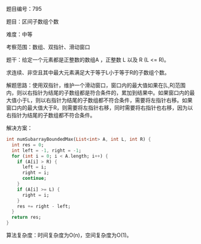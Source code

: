 题目编号：795

题目：区间子数组个数

难度：中等

考察范围：数组、双指针、滑动窗口

题干：给定一个元素都是正整数的数组A ，正整数 L 以及 R (L <= R)。

求连续、非空且其中最大元素满足大于等于L小于等于R的子数组个数。

解题思路：使用双指针，维护一个滑动窗口，窗口内的最大值如果在[L,R]范围内，则以右指针为结尾的子数组都是符合条件的，累加到结果中。如果窗口内的最大值小于L，则以右指针为结尾的子数组都不符合条件，需要将左指针右移。如果窗口内的最大值大于R，则需要将左指针右移，同时需要将右指针也右移，因为以右指针为结尾的子数组都不符合条件。

解决方案：

```dart
int numSubarrayBoundedMax(List<int> A, int L, int R) {
  int res = 0;
  int left = -1, right = -1;
  for (int i = 0; i < A.length; i++) {
    if (A[i] > R) {
      left = i;
      right = i;
      continue;
    }
    if (A[i] >= L) {
      right = i;
    }
    res += right - left;
  }
  return res;
}
```

算法复杂度：时间复杂度为O(n)，空间复杂度为O(1)。